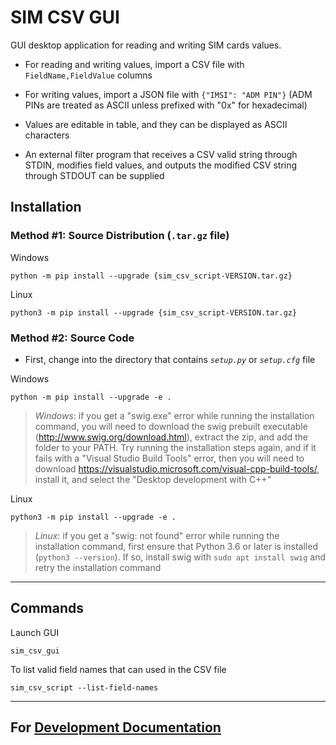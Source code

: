 # SIM CSV GUI
GUI desktop application for reading and writing SIM cards values.

* For reading and writing values, import a CSV file with `FieldName,FieldValue` columns

* For writing values, import a JSON file with `{"IMSI": "ADM PIN"}` (ADM PINs are treated as ASCII unless prefixed with "0x" for hexadecimal)

* Values are editable in table, and they can be displayed as ASCII characters 

* An external filter program that receives a CSV valid string  through STDIN, modifies field values, and outputs the modified CSV string through STDOUT can be supplied


## Installation
### Method #1: Source Distribution (`.tar.gz` file)
Windows
```
python -m pip install --upgrade {sim_csv_script-VERSION.tar.gz}
```

Linux
```
python3 -m pip install --upgrade {sim_csv_script-VERSION.tar.gz}
```

### Method #2: Source Code
* First, change into the directory that contains *`setup.py`* or *`setup.cfg`* file

Windows
```
python -m pip install --upgrade -e .
```

> _Windows_: if you get a "swig.exe" error while running the installation command, you will need to download the swig prebuilt executable (http://www.swig.org/download.html), extract the zip, and add the folder to your PATH.  Try running the installation steps again, and if it fails with a "Visual Studio Build Tools" error, then you will need to download https://visualstudio.microsoft.com/visual-cpp-build-tools/, install it, and select the "Desktop development with C++"


Linux
```
python3 -m pip install --upgrade -e .
```

> _Linux_: if you get a "swig: not found" error while running the installation command, first ensure that Python 3.6 or later is installed (`python3 --version`).  If so, install swig with `sudo apt install swig` and retry the installation command


---
## Commands

Launch GUI
```
sim_csv_gui
```

To list valid field names that can used in the CSV file
```
sim_csv_script --list-field-names
```

---

## For [Development Documentation](development.md)
